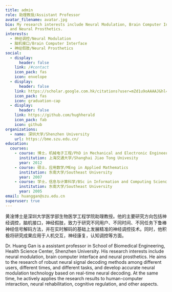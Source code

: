 ```yaml
---
title: admin
role: 助理教授/Assistant Professor
avatar_filename: avatar.jpg
bio: My research interests include Neural Modulation, Brain Computer Interface
  and Neural Prosthetics.
interests:
  - 神经调控/Neural Modulation
  - 脑机接口/Brain Computer Interface
  - 神经假肢/Neural Prosthetics
social:
  - display:
      header: false
    link: /#contact
    icon_pack: fas
    icon: envelope
  - display:
      header: false
    link: https://scholar.google.com.hk/citations?user=mZd1u9oAAAAJ&hl=zh-CN
    icon_pack: fas
    icon: graduation-cap
  - display:
      header: false
    link: https://github.com/hughherald
    icon_pack: fab
    icon: github
organizations:
  - name: 深圳大学/Shenzhen University
    url: https://bme.szu.edu.cn/
education:
  courses:
    - course: 博士，机械电子工程/PhD in Mechanical and Electronic Engineering
      institution: 上海交通大学/Shanghai Jiao Tong Univesity
      year: 2012
    - course: 硕士，应用数学/MEng in Applied Mathematics
      institution: 东南大学/Southeast University
      year: 2007
    - course: 学士，信息与计算科学/BSc in Information and Computing Science
      institution: 东南大学/Southeast University
      year: 2005
email: huanggan@szu.edu.cn
superuser: true
---
```

黄淦博士是深圳大学医学部生物医学工程学院助理教授。他的主要研究方向包括神经调控，脑机接口，神经假肢，致力于研究不同用户、不同时间、不同任务下鲁棒神经信号解码方法，并在实时解码的基础上发展精准的神经调控技术。同时，他积极将研究成果应用于人机交互，神经康复，认知调控等方面。

Dr. Huang Gan is a assistant professor in School of Biomedical Engineering, Health Science Center, Shenzhen University. His research interests include neural modulation, brain computer interface and neural prosthetics. He aims to the research of robust neural signal decoding methods among different users, different times, and different tasks, and develop accurate neural modulation technology based on real-time neural decoding. At the same time, he actively applies the research results to human-computer interaction, neural rehabilitation, cognitive regulation, and other aspects.

<!--{{< icon name="download" pack="fas" >}} Download my {{< staticref "media/demo_resume.pdf" "newtab" >}}resumé{{< /staticref >}}.-->
